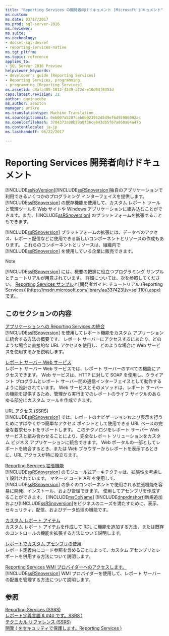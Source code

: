 ```yaml
---
title: "Reporting Services の開発者向けドキュメント |Microsoft ドキュメント"
ms.custom: 
ms.date: 03/17/2017
ms.prod: sql-server-2016
ms.reviewer: 
ms.suite: 
ms.technology:
- docset-sql-devref
- reporting-services-native
ms.tgt_pltfrm: 
ms.topic: reference
applies_to:
- SQL Server 2016 Preview
helpviewer_keywords:
- developer's guide [Reporting Services]
- Reporting Services, programming
- programming [Reporting Services]
ms.assetid: d8afa405-1012-4349-a72d-e10d94f8453d
caps.latest.revision: 21
author: guyinacube
ms.author: asaxton
manager: erikre
ms.translationtype: Machine Translation
ms.sourcegitcommit: 0eb007a5207ceb0b023952d5d9ef6d95986092ac
ms.openlocfilehash: 3704373a08b29a8f36ce843db5f67a860a04a47b
ms.contentlocale: ja-jp
ms.lasthandoff: 06/22/2017

---
```

# <a name="reporting-services-developer-documentation"></a>Reporting Services 開発者向けドキュメント
  [!INCLUDE[ssNoVersion](../includes/ssnoversion-md.md)][!INCLUDE[ssRSnoversion](../includes/ssrsnoversion-md.md)]独自のアプリケーションで利用できるいくつかのプログラミング インターフェイスを提供します。 [!INCLUDE[ssRSnoversion](../includes/ssrsnoversion-md.md)] の既存機能を使用して、カスタム レポート ツールと管理ツールを Web サイトや Windows アプリケーションに組み込むことができます。また、[!INCLUDE[ssRSnoversion](../includes/ssrsnoversion-md.md)] のプラットフォームを拡張することもできます。  
  
 [!INCLUDE[ssRSnoversion](../includes/ssrsnoversion-md.md)] プラットフォームの拡張には、データへのアクセス、レポート配信などに使用できる新しいコンポーネントとリソースの作成もあります。 これらのコンポーネントとリソースは、組織内で [!INCLUDE[ssRSnoversion](../includes/ssrsnoversion-md.md)] を使用している企業に販売できます。  
  
> [!NOTE]  
>  [!INCLUDE[ssRSnoversion](../includes/ssrsnoversion-md.md)] には、概要の把握に役立つプログラミング サンプルとチュートリアルが用意されています。 詳細については、次を参照してください。 [Reporting Services サンプル](https://msdn.microsoft.com/library/ms160954\(v=sql.110\).aspx)と[開発者ガイド: チュートリアル (Reporting Services)](https://msdn.microsoft.com/library/aa337423\(v=sql.110\).aspx)です。  
  
## <a name="in-this-section"></a>このセクションの内容  
 [アプリケーションへの Reporting Services の統合](../reporting-services/application-integration/integrating-reporting-services-into-applications.md)  
 [!INCLUDE[ssRSnoversion](../includes/ssrsnoversion-md.md)] を使用してレポート機能をカスタム アプリーションに統合する方法の概要です。 レポート サーバーにアクセスするにあたり、どのような場合に直接的な URL アクセスを使用し、どのような場合に Web サービスを使用するかを説明します。  
  
 [レポート サーバー Web サービス](../reporting-services/report-server-web-service/report-server-web-service.md)  
 レポート サーバー Web サービスでは、レポート サーバーのすべての機能にアクセスできます。 Web サービスは、HTTP に対して SOAP を使用し、クライアント プログラムとレポート サーバー間の通信インターフェイスとして動作するように設計されています。 Web サービスとそのメソッドは、レポート サーバーの機能を提供するため、管理から実行までのレポートのライフ サイクルのあらゆる部分にカスタム ツールを作成できます。  
  
 [URL アクセス (SSRS)](../reporting-services/url-access-ssrs.md)  
 [!INCLUDE[ssRSnoversion](../includes/ssrsnoversion-md.md)] では、レポートのナビゲーションおよび表示を行うためにすばやくかつ簡単なアクセス ポイントとして使用できる URL ベースの完全な要求セットをサポートします。 このテクノロジをレポート サーバー Web サービスと組み合わせることにより、完全なレポート ソリューションをカスタム ビジネス アプリケーションに統合できます。 Web ポータルの一部としてレポートを統合するとき、または Web ブラウザーからレポートを表示するときに、URL アクセスが特に役立ちます。  
  
 [Reporting Services 拡張機能](../reporting-services/extensions/reporting-services-extensions.md)  
 [!INCLUDE[ssRSnoversion](../includes/ssrsnoversion-md.md)] のモジュール式アーキテクチャは、拡張性を考慮して設計されています。 マネージ コード API を使用して、[!INCLUDE[ssRSnoversion](../includes/ssrsnoversion-md.md)] の多くのコンポーネントで使用される拡張機能を容易に開発、インストール、および管理できます。 使用してアセンブリを作成することができます、 [!INCLUDE[msCoName](../includes/msconame-md.md)] [!INCLUDE[dnprdnshort](../includes/dnprdnshort-md.md)]新規追加および[!INCLUDE[ssRSnoversion](../includes/ssrsnoversion-md.md)]をビジネスのニーズを満たすために、表示、セキュリティ、配信、およびデータ処理の機能です。  
  
 [カスタム レポート アイテム](../reporting-services/custom-report-items/custom-report-items.md)  
 カスタム レポート アイテムを作成して RDL に機能を追加する方法、または既存のコントロールの機能を拡張する方法について説明します。  
  
 [レポートでカスタム アセンブリの使用](../reporting-services/custom-assemblies/using-custom-assemblies-with-reports.md)  
 レポート定義内にコード参照を含めることによって、カスタム アセンブリとレポートを併用する方法について説明します。  
  
 [Reporting Services WMI プロバイダーへのアクセスします。](../reporting-services/tools/access-the-reporting-services-wmi-provider.md)  
 [!INCLUDE[ssRSnoversion](../includes/ssrsnoversion-md.md)] WMI プロバイダーを使用して、レポート サーバーの配置を管理する方法について説明します。  
  
## <a name="see-also"></a>参照  
 [Reporting Services &#40;SSRS&#41;](../reporting-services/create-deploy-and-manage-mobile-and-paginated-reports.md)   
 [レポート定義言語 & #40 です。SSRS &#41;](../reporting-services/reports/report-definition-language-ssrs.md)   
 [テクニカル リファレンス &#40;SSRS&#41;](../reporting-services/technical-reference-ssrs.md)   
 [開発 &#40; をセキュリティで保護します。Reporting Services &#41;](../reporting-services/extensions/secure-development/secure-development-reporting-services.md)  
  
  
